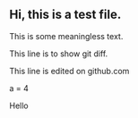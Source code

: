 ## Hi, this is a test file. 

This is some meaningless text.

This line is to show git diff.

This line is edited on github.com

a = 4

Hello